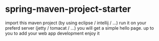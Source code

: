# spring-maven-project-starter

import this maven project (by using eclipse / intellij / ...)
run it on your preferd server (jetty / tomacat / ...)
you will get a simple hello page.
up to you to add your web app development
enjoy it

